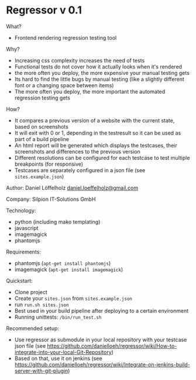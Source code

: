 # Regressor v 0.1

 What? 
- Frontend rendering regression testing tool

Why?
- Increasing css complexity increases the need of tests
- Functional tests do not cover how it actually looks when it's rendered
- the more often you deploy, the more expensive your manual testing gets
- Its hard to find the little bugs by manual testing (like a slightly different font or a changing space between items)
- The more often you deploy, the more important the automated regression testing gets

How?
- It compares a previous version of a website with the current state, based on screenshots 
- It will exit with 0 or 1, depending in the testresult so it can be used as part of a build pipeline
- An html report will be generated which displays the testcases, their screenshots and differences to the previous version
- Different resolutions can be configured for each testcase to test multiple breakpoints (for responsive)
- Testcases are separately configured in a json file (see `sites.example.json`)

Author: Daniel Löffelholz daniel.loeffelholz@gmail.com

Company: Silpion IT-Solutions GmbH

Technology:
- python (including mako templating)
- javascript 
- imagemagick 
- phantomjs

Requirements:
- phantomjs (`apt-get install phantomjs`)
- imagemagick (`apt-get install imagemagick`)

Quickstart:
- Clone project
- Create your `sites.json` from `sites.example.json`
- run `run.sh sites.json`
- Best used in your build pipeline after deploying to a certain environment 
- Running unittests: `/bin/run_test.sh`

Recommended setup:
- Use regressor as submodule in your local repository with your testcase json file (see
 https://github.com/danielloeh/regressor/wiki/How-to-integrate-into-your-local-Git-Repository)
- Based on that, use it on jenkins (see https://github.com/danielloeh/regressor/wiki/Integrate-on-jenkins-build-server-with-git-plugin)


